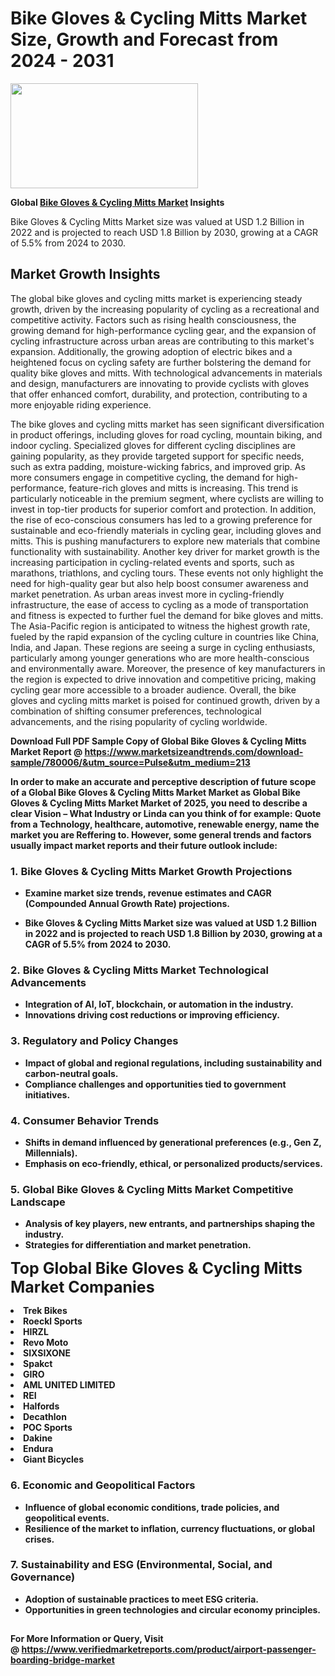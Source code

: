 <H1>Bike Gloves & Cycling Mitts Market Size, Growth and Forecast from 2024 - 2031</H1><img class="aligncenter size-medium wp-image-584254" src="https://thirdeyenews.in/wp-content/uploads/2024/09/Global-Market-Research-300x168.jpeg" alt="" width="300" height="168" /><p><strong>Global&nbsp;<a href="https://www.marketsizeandtrends.com/download-sample/780006/&amp;utm_source=Pulse&amp;utm_medium=213">Bike Gloves & Cycling Mitts Market</a> Insights</strong></p><p>Bike Gloves & Cycling Mitts Market size was valued at USD 1.2 Billion in 2022 and is projected to reach USD 1.8 Billion by 2030, growing at a CAGR of 5.5% from 2024 to 2030.</p><p><h2>Market Growth Insights</h2> <p>The global bike gloves and cycling mitts market is experiencing steady growth, driven by the increasing popularity of cycling as a recreational and competitive activity. Factors such as rising health consciousness, the growing demand for high-performance cycling gear, and the expansion of cycling infrastructure across urban areas are contributing to this market's expansion. Additionally, the growing adoption of electric bikes and a heightened focus on cycling safety are further bolstering the demand for quality bike gloves and mitts. With technological advancements in materials and design, manufacturers are innovating to provide cyclists with gloves that offer enhanced comfort, durability, and protection, contributing to a more enjoyable riding experience.</p> <p><strong></strong></p> <p>The bike gloves and cycling mitts market has seen significant diversification in product offerings, including gloves for road cycling, mountain biking, and indoor cycling. Specialized gloves for different cycling disciplines are gaining popularity, as they provide targeted support for specific needs, such as extra padding, moisture-wicking fabrics, and improved grip. As more consumers engage in competitive cycling, the demand for high-performance, feature-rich gloves and mitts is increasing. This trend is particularly noticeable in the premium segment, where cyclists are willing to invest in top-tier products for superior comfort and protection. In addition, the rise of eco-conscious consumers has led to a growing preference for sustainable and eco-friendly materials in cycling gear, including gloves and mitts. This is pushing manufacturers to explore new materials that combine functionality with sustainability. Another key driver for market growth is the increasing participation in cycling-related events and sports, such as marathons, triathlons, and cycling tours. These events not only highlight the need for high-quality gear but also help boost consumer awareness and market penetration. As urban areas invest more in cycling-friendly infrastructure, the ease of access to cycling as a mode of transportation and fitness is expected to further fuel the demand for bike gloves and mitts. The Asia-Pacific region is anticipated to witness the highest growth rate, fueled by the rapid expansion of the cycling culture in countries like China, India, and Japan. These regions are seeing a surge in cycling enthusiasts, particularly among younger generations who are more health-conscious and environmentally aware. Moreover, the presence of key manufacturers in the region is expected to drive innovation and competitive pricing, making cycling gear more accessible to a broader audience. Overall, the bike gloves and cycling mitts market is poised for continued growth, driven by a combination of shifting consumer preferences, technological advancements, and the rising popularity of cycling worldwide.</p> <p><strong></p><p><span class=""><strong>Download Full PDF Sample Copy of Global Bike Gloves & Cycling Mitts Market Report</strong> @ <a href="https://www.marketsizeandtrends.com/download-sample/780006/&amp;utm_source=Pulse&amp;utm_medium=213" target="_blank">https://www.marketsizeandtrends.com/download-sample/780006/&amp;utm_source=Pulse&amp;utm_medium=213</a></span></p><p>In order to make an accurate and perceptive description of future scope of a Global&nbsp;Bike Gloves & Cycling Mitts Market Market as Global&nbsp;Bike Gloves & Cycling Mitts Market Market of 2025, you need to describe a clear Vision &ndash; What Industry or Linda can you think of for example: Quote from a Technology, healthcare, automotive, renewable energy, name the market you are Reffering to. However, some general trends and factors usually impact market reports and their future outlook include:</p><h3>1.&nbsp;<strong>Bike Gloves & Cycling Mitts Market Growth Projections</strong></h3><ul><li>Examine market size trends, revenue estimates and CAGR (Compounded Annual Growth Rate) projections.</li><li><p>Bike Gloves & Cycling Mitts Market size was valued at USD 1.2 Billion in 2022 and is projected to reach USD 1.8 Billion by 2030, growing at a CAGR of 5.5% from 2024 to 2030.</p></li></ul><h3>2.&nbsp;<strong>Bike Gloves & Cycling Mitts Market Technological Advancements</strong></h3><ul><li>Integration of AI, IoT, blockchain, or automation in the industry.</li><li>Innovations driving cost reductions or improving efficiency.</li></ul><h3>3.&nbsp;<strong>Regulatory and Policy Changes</strong></h3><ul><li>Impact of global and regional regulations, including sustainability and carbon-neutral goals.</li><li>Compliance challenges and opportunities tied to government initiatives.</li></ul><h3>4.&nbsp;<strong>Consumer Behavior Trends</strong></h3><ul><li>Shifts in demand influenced by generational preferences (e.g., Gen Z, Millennials).</li><li>Emphasis on eco-friendly, ethical, or personalized products/services.</li></ul><h3>5.&nbsp;<strong>Global Bike Gloves & Cycling Mitts Market Competitive Landscape</strong></h3><ul><li>Analysis of key players, new entrants, and partnerships shaping the industry.</li><li>Strategies for differentiation and market penetration.</li></ul><p data-pm-slice="1 1 []"><span style="color: inherit; font-family: inherit; font-size: 25px;">Top Global Bike Gloves & Cycling Mitts Market Companies</span></p><div class="" data-test-id=""><p><li>Trek Bikes</li><li> Roeckl Sports</li><li> HIRZL</li><li> Revo Moto</li><li> SIXSIXONE</li><li> Spakct</li><li> GIRO</li><li> AML UNITED LIMITED</li><li> REI</li><li> Halfords</li><li> Decathlon</li><li> POC Sports</li><li> Dakine</li><li> Endura</li><li> Giant Bicycles</li></p></div><h3>6.&nbsp;<strong>Economic and Geopolitical Factors</strong></h3><ul><li>Influence of global economic conditions, trade policies, and geopolitical events.</li><li>Resilience of the market to inflation, currency fluctuations, or global crises.</li></ul><h3>7.&nbsp;<strong>Sustainability and ESG (Environmental, Social, and Governance)</strong></h3><ul><li>Adoption of sustainable practices to meet ESG criteria.</li><li>Opportunities in green technologies and circular economy principles.</li></ul><h2><strong style="font-size: 14px;">For More Information or Query, Visit @&nbsp;</strong><a style="background-color: #ffffff; font-size: 14px;" href="https://www.marketsizeandtrends.com/report/bike-gloves-cycling-mitts-market/" target="_blank">https://www.verifiedmarketreports.com/product/airport-passenger-boarding-bridge-market</a></h2>
